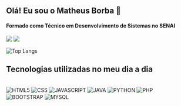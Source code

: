 ## Olá! Eu sou o Matheus Borba 🤙

#### Formado como Técnico em Desenvolvimento de Sistemas no SENAI
[![](https://img.shields.io/badge/LinkedIn-0077B5?style=for-the-badge&logo=linkedin&logoColor=white)](https://www.linkedin.com/in/matheus-leandro-de-borba-8152a7279/)
[![](https://img.shields.io/badge/Instagram-E4405F?style=for-the-badge&logo=instagram&logoColor=white)](https://www.instagram.com/_mborba/)


![Top Langs](https://github-readme-stats.vercel.app/api/top-langs/?username=mtsborba&hide=javascript,html)

## Tecnologias utilizadas no meu dia a dia

<div style="display: inline_block"><br/>
    <img align="center" alt="HTML5"src="https://img.shields.io/badge/HTML5-E34F26?style=for-the-badge&logo=html5&logoColor=white"/>
    <img align="center" alt="CSS"src="https://img.shields.io/badge/CSS3-1572B6?style=for-the-badge&logo=css3&logoColor=white"/>
    <img align="center" alt="JAVASCRIPT"src="https://img.shields.io/badge/JavaScript-323330?style=for-the-badge&logo=javascript&logoColor=F7DF1E"/>
    <img align="center" alt="JAVA"src="https://img.shields.io/badge/Java-ED8B00?style=for-the-badge&logo=openjdk&logoColor=white"/>
    <img align="center" alt="PYTHON"src="https://img.shields.io/badge/Python-14354C?style=for-the-badge&logo=python&logoColor=white"/>
    <img align="center" alt="PHP"src="https://img.shields.io/badge/PHP-777BB4?style=for-the-badge&logo=php&logoColor=white"/>
    <img align="center" alt="BOOTSTRAP"src="https://img.shields.io/badge/Bootstrap-563D7C?style=for-the-badge&logo=bootstrap&logoColor=white"/>
    <img align="center" alt="MYSQL"src="https://img.shields.io/badge/MySQL-00000F?style=for-the-badge&logo=mysql&logoColor=white"/>
</div>
